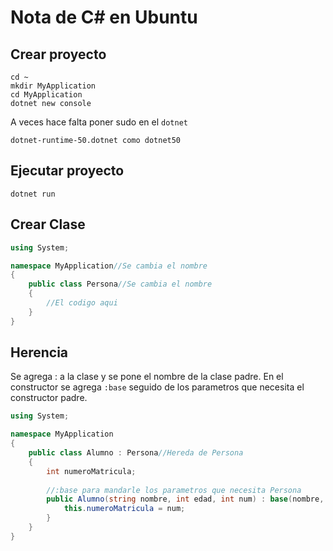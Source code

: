 # Nota de C# en Ubuntu

## Crear proyecto

```terminal
cd ~
mkdir MyApplication
cd MyApplication
dotnet new console
```

A veces hace falta poner sudo en el `dotnet`

`dotnet-runtime-50.dotnet como dotnet50`

## Ejecutar proyecto

```terminal
dotnet run
```

## Crear Clase

```c#
using System;

namespace MyApplication//Se cambia el nombre
{
    public class Persona//Se cambia el nombre
    {
        //El codigo aqui
    }
}
```

## Herencia

Se agrega : a la clase y se pone el nombre de la clase padre. En el constructor se agrega `:base` seguido de los parametros que necesita el constructor padre.

```c#
using System;

namespace MyApplication
{
    public class Alumno : Persona//Hereda de Persona
    {
        int numeroMatricula;
		
        //:base para mandarle los parametros que necesita Persona
        public Alumno(string nombre, int edad, int num) : base(nombre, edad){
            this.numeroMatricula = num;
        }
    }
}
```

